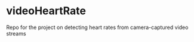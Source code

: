 videoHeartRate
================

Repo for the project on detecting heart rates from camera-captured video streams